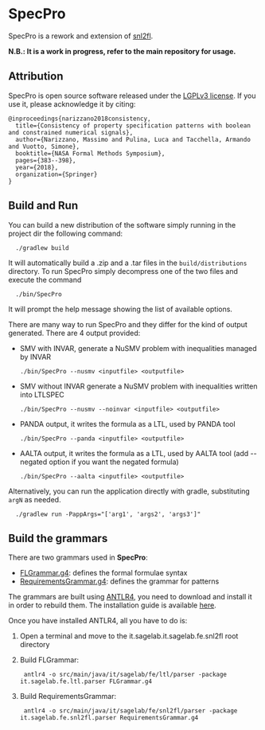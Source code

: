 
# SpecPro

SpecPro is a rework and extension of [snl2fl](https://github.com/SAGE-Lab/snl2fl). 

**N.B.: It is a work in progress, refer to the main repository for usage.**  


## Attribution

   SpecPro is open source software released under the [LGPLv3 license](LICENSE). If you use it, please acknowledge it by citing:

    @inproceedings{narizzano2018consistency,
      title={Consistency of property specification patterns with boolean and constrained numerical signals},
      author={Narizzano, Massimo and Pulina, Luca and Tacchella, Armando and Vuotto, Simone},
      booktitle={NASA Formal Methods Symposium},
      pages={383--398},
      year={2018},
      organization={Springer}
    }

## Build and Run
    
   You can build a new distribution of the software simply running in the project dir the following command:
   
      ./gradlew build
      
   It will automatically build a .zip and a .tar files in the `build/distributions` directory.
   To run SpecPro simply decompress one of the two files and execute the command
   
      ./bin/SpecPro
      
   It will prompt the help message showing the list of available options.
      
   There are many way to run SpecPro and they differ for the kind of output generated.
   There are 4 output provided: 
    
   * SMV with INVAR, generate a NuSMV problem with inequalities managed by INVAR
    
         ./bin/SpecPro --nusmv <inputfile> <outputfile>
    
   * SMV without INVAR generate a NuSMV problem with inequalities written into LTLSPEC 
    
         ./bin/SpecPro --nusmv --noinvar <inputfile> <outputfile> 
    
   * PANDA output, it writes the formula as a LTL, used by PANDA tool  
    
         ./bin/SpecPro --panda <inputfile> <outputfile> 
    
   * AALTA output, it writes the formula as a LTL, used by AALTA tool (add --negated option if you want the negated formula)
    
         ./bin/SpecPro --aalta <inputfile> <outputfile>

   
   Alternatively, you can run the application directly with gradle, substituting `argN` as needed.
   
      ./gradlew run -PappArgs="['arg1', 'args2', 'args3']" 
   
     

## Build the grammars

There are two grammars used in **SpecPro**: 

* [FLGrammar.g4](FLGrammar.g4): defines the formal formulae syntax
* [RequirementsGrammar.g4](RequirementsGrammar.g4): defines the grammar for patterns

The grammars are built using [ANTLR4](http://www.antlr.org/), you need to download and install
it in order to rebuild them. The installation guide is available
[here](https://github.com/antlr/antlr4/blob/master/doc/getting-started.md).
 
Once you have installed ANTLR4, all you have to do is:

1. Open a terminal and move to the it.sagelab.it.sagelab.fe.snl2fl root directory

2. Build FLGrammar:

        antlr4 -o src/main/java/it/sagelab/fe/ltl/parser -package it.sagelab.fe.ltl.parser FLGrammar.g4

3. Build RequirementsGrammar:
        
        antlr4 -o src/main/java/it/sagelab/fe/snl2fl/parser -package it.sagelab.fe.snl2fl.parser RequirementsGrammar.g4

